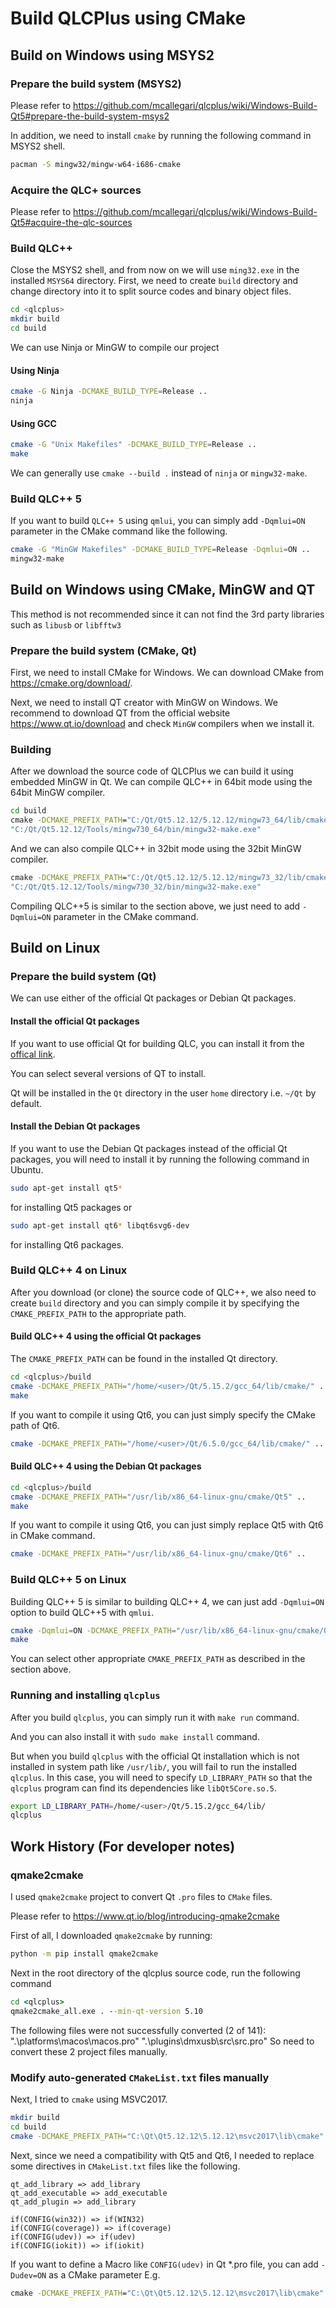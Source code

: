 # Build QLCPlus using CMake

## Build on Windows using MSYS2

### Prepare the build system (MSYS2)

Please refer to https://github.com/mcallegari/qlcplus/wiki/Windows-Build-Qt5#prepare-the-build-system-msys2

In addition, we need to install `cmake` by running the following command in MSYS2 shell.

```bash
pacman -S mingw32/mingw-w64-i686-cmake
```

### Acquire the QLC+ sources

Please refer to https://github.com/mcallegari/qlcplus/wiki/Windows-Build-Qt5#acquire-the-qlc-sources

### Build QLC++

Close the MSYS2 shell, and from now on we will use `ming32.exe` in the installed `MSYS64` directory.
First, we need to create `build` directory and change directory into it to split source codes and binary object files.

```bash
cd <qlcplus>
mkdir build
cd build
```

We can use Ninja or MinGW to compile our project

#### Using Ninja

```bash
cmake -G Ninja -DCMAKE_BUILD_TYPE=Release ..
ninja
```

#### Using GCC

```bash
cmake -G "Unix Makefiles" -DCMAKE_BUILD_TYPE=Release ..
make
```

We can generally use `cmake --build .` instead of `ninja` or `mingw32-make`.

### Build QLC++ 5

If you want to build `QLC++ 5` using `qmlui`, you can simply add `-Dqmlui=ON` parameter in the CMake command like the following.

```bash
cmake -G "MinGW Makefiles" -DCMAKE_BUILD_TYPE=Release -Dqmlui=ON ..
mingw32-make
```

## Build on Windows using CMake, MinGW and QT

This method is not recommended since it can not find the 3rd party libraries such as `libusb` or `libfftw3`

### Prepare the build system (CMake, Qt)

First, we need to install CMake for Windows.
We can download CMake from https://cmake.org/download/.

Next, we need to install QT creator with MinGW on Windows.
We recommend to download QT from the official website https://www.qt.io/download and check `MinGW` compilers when we install it.

### Building

After we download the source code of QLCPlus we can build it using embedded MinGW in Qt.
We can compile QLC++ in 64bit mode using the 64bit MinGW compiler.

```cmd
cd build
cmake -DCMAKE_PREFIX_PATH="C:/Qt/Qt5.12.12/5.12.12/mingw73_64/lib/cmake" -G"MinGW Makefiles" -DCMAKE_BUILD_TYPE=Release -DCMAKE_CXX_COMPILER="C:/Qt/Qt5.12.12/Tools/mingw730_64/bin/g++.exe" -DCMAKE_C_COMPILER="C:/Qt/Qt5.12.12/Tools/mingw730_64/bin/gcc.exe" -DCMAKE_MAKE_PROGRAM="C:/Qt/Qt5.12.12/Tools/mingw730_64/bin/mingw32-make.exe" ..
"C:/Qt/Qt5.12.12/Tools/mingw730_64/bin/mingw32-make.exe"
```

And we can also compile QLC++ in 32bit mode using the 32bit MinGW compiler.

```cmd
cmake -DCMAKE_PREFIX_PATH="C:/Qt/Qt5.12.12/5.12.12/mingw73_32/lib/cmake" -G"MinGW Makefiles" -DCMAKE_BUILD_TYPE=Release -DCMAKE_CXX_COMPILER="C:/Qt/Qt5.12.12/Tools/mingw730_32/bin/c++.exe" -DCMAKE_C_COMPILER="C:/Qt/Qt5.12.12/Tools/mingw730_32/bin/gcc.exe" -DCMAKE_MAKE_PROGRAM="C:/Qt/Qt5.12.12/Tools/mingw730_32/bin/mingw32-make.exe" ..
"C:/Qt/Qt5.12.12/Tools/mingw730_32/bin/mingw32-make.exe"
```

Compiling QLC++5 is similar to the section above, we just need to add `-Dqmlui=ON` parameter in the CMake command.

## Build on Linux

### Prepare the build system (Qt)

We can use either of the official Qt packages or Debian Qt packages.

#### <b>Install the official Qt packages</b>

If you want to use official Qt for building QLC, you can install it from the [offical link](https://www.qt.io/download-qt-installer-oss).

You can select several versions of QT to install.

Qt will be installed in the `Qt` directory in the user `home` directory i.e. `~/Qt` by default.

#### <b>Install the Debian Qt packages</b>

If you want to use the Debian Qt packages instead of the official Qt packages, you will need to install it by running the following command in Ubuntu.

```bash
sudo apt-get install qt5*
```

for installing Qt5 packages or

```bash
sudo apt-get install qt6* libqt6svg6-dev
```

for installing Qt6 packages.

### Build QLC++ 4 on Linux

After you download (or clone) the source code of QLC++, we also need to create `build` directory and you can simply compile it by specifying the `CMAKE_PREFIX_PATH` to the appropriate path.

#### <b>Build QLC++ 4 using the official Qt packages</b>

The `CMAKE_PREFIX_PATH` can be found in the installed Qt directory.

```bash
cd <qlcplus>/build
cmake -DCMAKE_PREFIX_PATH="/home/<user>/Qt/5.15.2/gcc_64/lib/cmake/" ..
make
```

If you want to compile it using Qt6, you can just simply specify the CMake path of Qt6.

```bash
cmake -DCMAKE_PREFIX_PATH="/home/<user>/Qt/6.5.0/gcc_64/lib/cmake/" ..
```

#### <b>Build QLC++ 4 using the Debian Qt packages</b>

```bash
cd <qlcplus>/build
cmake -DCMAKE_PREFIX_PATH="/usr/lib/x86_64-linux-gnu/cmake/Qt5" ..
make
```

If you want to compile it using Qt6, you can just simply replace Qt5 with Qt6 in CMake command.

```bash
cmake -DCMAKE_PREFIX_PATH="/usr/lib/x86_64-linux-gnu/cmake/Qt6" ..
```

### Build QLC++ 5 on Linux

Building QLC++ 5 is similar to building QLC++ 4, we can just add `-Dqmlui=ON` option to build QLC++5 with `qmlui`.

```bash
cmake -Dqmlui=ON -DCMAKE_PREFIX_PATH="/usr/lib/x86_64-linux-gnu/cmake/Qt5" ..
make
```

You can select other appropriate `CMAKE_PREFIX_PATH` as described in the section above.

### Running and installing `qlcplus`

After you build `qlcplus`, you can simply run it with `make run` command.

And you can also install it with `sudo make install` command.

But when you build `qlcplus` with the official Qt installation which is not installed in system path like `/usr/lib/`, you will fail to run the installed `qlcplus`.
In this case, you will need to specify `LD_LIBRARY_PATH` so that the `qlcplus` program can find its dependencies like `libQt5Core.so.5`.

```bash
export LD_LIBRARY_PATH=/home/<user>/Qt/5.15.2/gcc_64/lib/
qlcplus
```

## Work History (For developer notes)

### qmake2cmake

I used `qmake2cmake` project to convert Qt `.pro` files to `CMake` files.

Please refer to https://www.qt.io/blog/introducing-qmake2cmake

First of all, I downloaded `qmake2cmake` by running:

```cmd
python -m pip install qmake2cmake
```

Next in the root directory of the qlcplus source code, run the following command

```cmd
cd <qlcplus>
qmake2cmake_all.exe . --min-qt-version 5.10
```

The following files were not successfully converted (2 of 141):
".\platforms\macos\macos.pro"
".\plugins\dmxusb\src\src.pro"
So need to convert these 2 project files manually.

### Modify auto-generated `CMakeList.txt` files manually

Next, I tried to `cmake` using MSVC2017.

```bash
mkdir build
cd build
cmake -DCMAKE_PREFIX_PATH="C:\Qt\Qt5.12.12\5.12.12\msvc2017\lib\cmake" ..
```

Next, since we need a compatibility with Qt5 and Qt6, I needed to replace some directives in `CMakeList.txt` files like the following.

```text
qt_add_library => add_library
qt_add_executable => add_executable
qt_add_plugin => add_library

if(CONFIG(win32)) => if(WIN32)
if(CONFIG(coverage)) => if(coverage)
if(CONFIG(udev)) => if(udev)
if(CONFIG(iokit)) => if(iokit)
```

If you want to define a Macro like `CONFIG(udev)` in Qt \*.pro file, you can add `-Dudev=ON` as a CMake parameter
E.g.

```cmd
cmake -DCMAKE_PREFIX_PATH="C:\Qt\Qt5.12.12\5.12.12\msvc2017\lib\cmake" -Dudev=ON ..
```
